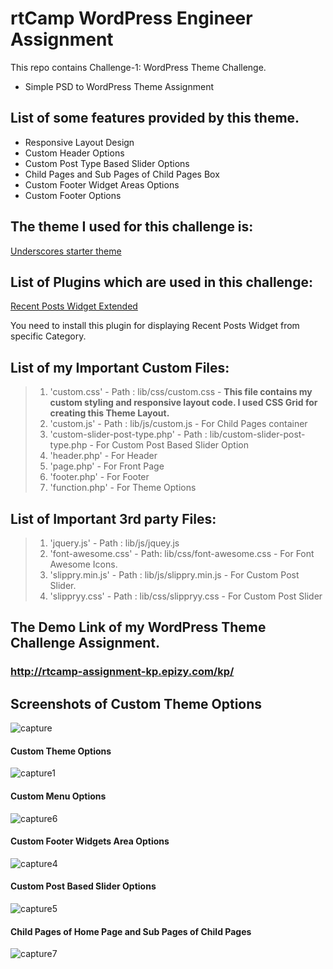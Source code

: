 # rtCamp WordPress Engineer Assignment
  This repo contains Challenge-1: WordPress Theme Challenge.
* Simple PSD to WordPress Theme Assignment
## List of some features provided by this theme.
* Responsive Layout Design
* Custom Header Options
* Custom Post Type Based Slider Options
* Child Pages and Sub Pages of Child Pages Box 
* Custom Footer Widget Areas Options
* Custom Footer Options
## The theme I used for this challenge is:
 [Underscores starter theme](https://underscores.me/)
## List of Plugins which are used in this challenge:
 [Recent Posts Widget Extended](https://wordpress.org/plugins/recent-posts-widget-extended/)
 
 You need to install this plugin for displaying Recent Posts Widget from specific Category.
## List of my Important Custom Files:
>1. 'custom.css' - Path : lib/css/custom.css -
     **This file contains my custom styling and responsive layout code. I used CSS Grid for creating this Theme Layout.**
>2. 'custom.js' - Path : lib/js/custom.js - For Child Pages container
>3. 'custom-slider-post-type.php' - Path : lib/custom-slider-post-type.php - For Custom Post Based Slider Option 
>4. 'header.php' - For Header
>5. 'page.php' - For Front Page
>6. 'footer.php' - For Footer
>7. 'function.php' -  For Theme Options
## List of Important 3rd party Files:
>1. 'jquery.js' - Path : lib/js/jquey.js
>2. 'font-awesome.css' - Path: lib/css/font-awesome.css - For Font Awesome Icons. 
>3. 'slippry.min.js' - Path : lib/js/slippry.min.js - For Custom Post Slider. 
>4. 'slippryy.css' - Path : lib/css/slippryy.css - For Custom Post Slider 
##  The Demo Link of my WordPress Theme Challenge Assignment.

###  **http://rtcamp-assignment-kp.epizy.com/kp/**
  
## Screenshots of Custom Theme Options
![capture](https://user-images.githubusercontent.com/42610373/44527545-c87ad100-a704-11e8-8ead-53cb488a1421.JPG)
#### Custom Theme Options
![capture1](https://user-images.githubusercontent.com/42610373/44520754-79c23c80-a6ee-11e8-87be-b3da9504225b.JPG)
#### Custom Menu Options
![capture6](https://user-images.githubusercontent.com/42610373/44520430-682c6500-a6ed-11e8-95fa-c3eb0f96a6a7.JPG)
#### Custom Footer Widgets Area Options
![capture4](https://user-images.githubusercontent.com/42610373/44520128-ac6b3580-a6ec-11e8-8ad0-289833435814.JPG)
#### Custom Post Based Slider Options
![capture5](https://user-images.githubusercontent.com/42610373/44520600-edb01500-a6ed-11e8-98c2-1de7d070bd50.JPG)
#### Child Pages of Home Page and Sub Pages of Child Pages
![capture7](https://user-images.githubusercontent.com/42610373/44520477-91e58c00-a6ed-11e8-926d-d4b71e285a7f.JPG)
